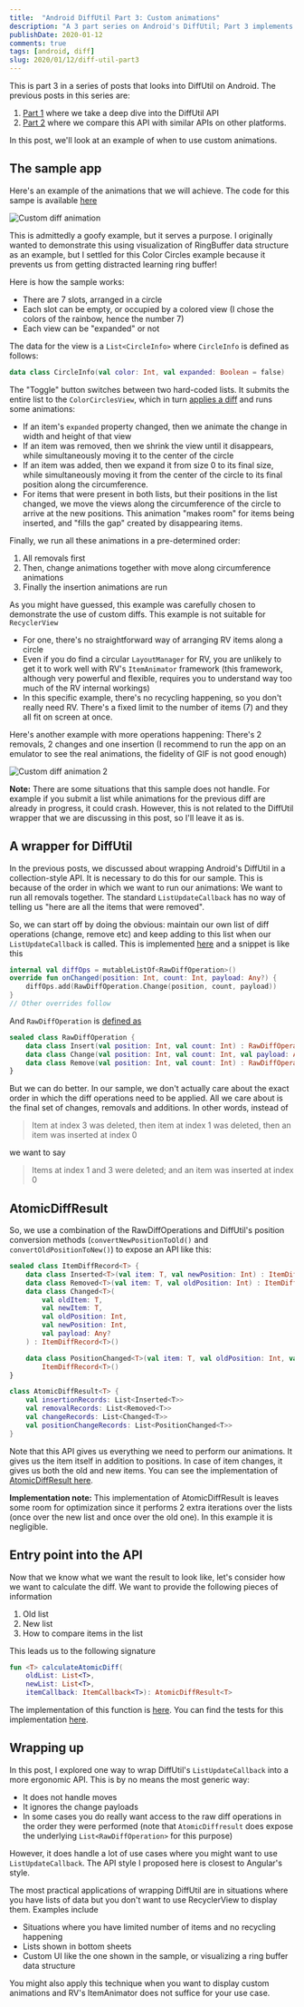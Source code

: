 ```yaml
---
title:  "Android DiffUtil Part 3: Custom animations"
description: "A 3 part series on Android's DiffUtil; Part 3 implements a very custom circular animation by wrapping DiffUtil API"
publishDate: 2020-01-12
comments: true
tags: [android, diff]
slug: 2020/01/12/diff-util-part3
---
```


This is part 3 in a series of posts that looks into DiffUtil on Android. The previous posts in this series are:

1. [Part 1](/blog/2020/01/06/diff-util-part1/) where we take a deep dive into the DiffUtil API
2. [Part 2](/blog/2020/01/07/diff-util-part2/) where we compare this API with similar APIs on other platforms.

In this post, we'll look at an example of when to use custom animations. 

## The sample app

Here's an example of the animations that we will achieve. The code for this sampe is available [here](https://github.com/curioustechizen/diffutil-custom-animations)

<img src="/blog/assets/video/diff_custom.gif" alt="Custom diff animation" style="max-height: 512px; max-width: 288px;" />

This is admittedly a goofy example, but it serves a purpose. I originally wanted to demonstrate this using visualization of RingBuffer data structure as an example, but I settled for this Color Circles example because it prevents us from getting distracted learning ring buffer!

Here is how the sample works:

- There are 7 slots, arranged in a circle
- Each slot can be empty, or occupied by a colored view (I chose the colors of the rainbow, hence the number 7)
- Each view can be "expanded" or not

The data for the view is a `List<CircleInfo>` where `CircleInfo` is defined as follows:

```kt
data class CircleInfo(val color: Int, val expanded: Boolean = false)
```

The "Toggle" button switches between two hard-coded lists. It submits the entire list to the `ColorCirclesView`, which in turn [applies a diff](https://github.com/curioustechizen/diffutil-custom-animations/blob/42be2a706721fcf40c6e426895d9ba8894025c5c/app/src/main/java/in/kiranrao/diffutilsamples/ColorCirclesView.kt#L107) and runs some animations:

- If an item's `expanded` property changed, then we animate the change in width and height of that view
- If an item was removed, then we shrink the view until it disappears, while simultaneously moving it to the center of the circle
- If an item was added, then we expand it from size 0 to its final size, while simultaneously moving it from the center of the circle to its final position along the circumference.
- For items that were present in both lists, but their positions in the list changed, we move the views along the circumference of the circle to arrive at the new positions. This animation "makes room" for items being inserted, and "fills the gap" created by disappearing items.

Finally, we run all these animations in a pre-determined order:

1. All removals first
2. Then, change animations together with move along circumference animations
3. Finally the insertion animations are run

As you might have guessed, this example was carefully chosen to demonstrate the use of custom diffs. This example is not suitable for `RecyclerView`

- For one, there's no straightforward way of arranging RV items along a circle
- Even if you do find a circular `LayoutManager` for RV, you are unlikely to get it to work well with RV's `ItemAnimator` framework (this framework, although very powerful and flexible, requires you to understand way too much of the RV internal workings)
- In this specific example, there's no recycling happening, so you don't really need RV. There's a fixed limit to the number of items (7) and they all fit on screen at once.

Here's another example with more operations happening: There's 2 removals, 2 changes and one insertion (I recommend to run the app on an emulator to see the real animations, the fidelity of GIF is not good enough)

<img src="/blog/assets/video/diff_custom_2.gif" alt="Custom diff animation 2" style="max-height: 512px; max-width: 288px;" />

**Note:** There are some situations that this sample does not handle. For example if you submit a list while animations for the previous diff are already in progress, it could crash. However, this is not related to the DiffUtil wrapper that we are discussing in this post, so I'll leave it as is.

## A wrapper for DiffUtil

In the previous posts, we discussed about wrapping Android's DiffUtil in a collection-style API. It is necessary to do this for our sample. This is because of the order in which we want to run our animations: We want to run all removals together. The standard `ListUpdateCallback` has no way of telling us "here are all the items that were removed".

So, we can start off by doing the obvious: maintain our own list of diff operations (change, remove etc) and keep adding to this list when our `ListUpdateCallback` is called. This is implemented [here](https://github.com/curioustechizen/diffutil-custom-animations/blob/42be2a706721fcf40c6e426895d9ba8894025c5c/atomic-diff-util/src/main/java/in/kiranrao/atomicdiffutil/AtomicDiffCalculator.kt#L49-L67) and a snippet is like this

```kt
internal val diffOps = mutableListOf<RawDiffOperation>()
override fun onChanged(position: Int, count: Int, payload: Any?) {
    diffOps.add(RawDiffOperation.Change(position, count, payload))
}
// Other overrides follow
```

And `RawDiffOperation` is [defined as](https://github.com/curioustechizen/diffutil-custom-animations/blob/42be2a706721fcf40c6e426895d9ba8894025c5c/atomic-diff-util/src/main/java/in/kiranrao/atomicdiffutil/AtomicDiffResult.kt#L105-L109)

```kt
sealed class RawDiffOperation {
    data class Insert(val position: Int, val count: Int) : RawDiffOperation()
    data class Change(val position: Int, val count: Int, val payload: Any?) : RawDiffOperation()
    data class Remove(val position: Int, val count: Int) : RawDiffOperation()
}
```

But we can do better. In our sample, we don't actually care about the exact order in which the diff operations need to be applied. All we care about is the final set of changes, removals and additions. In other words, instead of 

> Item at index 3 was deleted, then item at index 1 was deleted, then an item was inserted at index 0

we want to say

> Items at index 1 and 3 were deleted; and an item was inserted at index 0

## AtomicDiffResult

So, we use a combination of the RawDiffOperations and DiffUtil's position conversion methods (`convertNewPositionToOld()` and `convertOldPositionToNew()`) to expose an API like this: 

```kotlin
sealed class ItemDiffRecord<T> {
    data class Inserted<T>(val item: T, val newPosition: Int) : ItemDiffRecord<T>()
    data class Removed<T>(val item: T, val oldPosition: Int) : ItemDiffRecord<T>()
    data class Changed<T>(
        val oldItem: T,
        val newItem: T,
        val oldPosition: Int,
        val newPosition: Int,
        val payload: Any?
    ) : ItemDiffRecord<T>()

    data class PositionChanged<T>(val item: T, val oldPosition: Int, val newPosition: Int) :
        ItemDiffRecord<T>()
}

class AtomicDiffResult<T> {
    val insertionRecords: List<Inserted<T>>
    val removalRecords: List<Removed<T>>
    val changeRecords: List<Changed<T>>
    val positionChangeRecords: List<PositionChanged<T>>
}
```

Note that this API gives us everything we need to perform our animations. It gives us the item itself in addition to positions. In case of item changes, it gives us both the old and new items. You can see the implementation of [AtomicDiffResult here](https://github.com/curioustechizen/diffutil-custom-animations/blob/42be2a706721fcf40c6e426895d9ba8894025c5c/atomic-diff-util/src/main/java/in/kiranrao/atomicdiffutil/AtomicDiffResult.kt#L8).

**Implementation note:** This implementation of AtomicDiffResult is leaves some room for optimization since it performs 2 extra iterations over the lists (once over the new list and once over the old one). In this example it is negligible.

## Entry point into the API

Now that we know what we want the result to look like, let's consider how we want to calculate the diff. We want to provide the following pieces of information

1. Old list
2. New list
3. How to compare items in the list

This leads us to the following signature

```kotlin
fun <T> calculateAtomicDiff(
    oldList: List<T>, 
    newList: List<T>, 
    itemCallback: ItemCallback<T>): AtomicDiffResult<T>
```

The implementation of this function is [here](https://github.com/curioustechizen/diffutil-custom-animations/blob/42be2a706721fcf40c6e426895d9ba8894025c5c/atomic-diff-util/src/main/java/in/kiranrao/atomicdiffutil/AtomicDiffCalculator.kt#L7-L18). You can find the tests for this implementation [here](https://github.com/curioustechizen/diffutil-custom-animations/blob/42be2a706721fcf40c6e426895d9ba8894025c5c/atomic-diff-util/src/test/java/in/kiranrao/atomicdiffutil/AtomicDiffUtilTest.kt).

## Wrapping up

In this post, I explored one way to wrap DiffUtil's `ListUpdateCallback` into a more ergonomic API. This is by no means the most generic way:

- It does not handle moves
- It ignores the change payloads
- In some cases you do really want access to the raw diff operations in the order they were performed (note that `AtomicDiffresult` does expose the underlying `List<RawDiffOperation>` for this purpose)

However, it does handle a lot of use cases where you might want to use `ListUpdateCallback`. The API style I proposed here is closest to Angular's style.

The most practical applications of wrapping DiffUtil are in situations where you have lists of data but you don't want to use RecyclerView to display them. Examples include

- Situations where you have limited number of items and no recycling happening
- Lists shown in bottom sheets
- Custom UI like the one shown in the sample, or visualizing a ring buffer data structure

You might also apply this technique when you want to display custom animations and RV's ItemAnimator does not suffice for your use case.